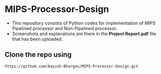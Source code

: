 # MIPS-Processor-Design
- This repository consists of Python codes for implementation of MIPS Pipelined processor and Non-Pipelined processor. 
- Screenshots and explanations are there in the **Project Report.pdf** file that has been uploaded.

## Clone the repo using
```
https://github.com/Aayush-Bhargav/MIPS-Processor-Design.git
```
